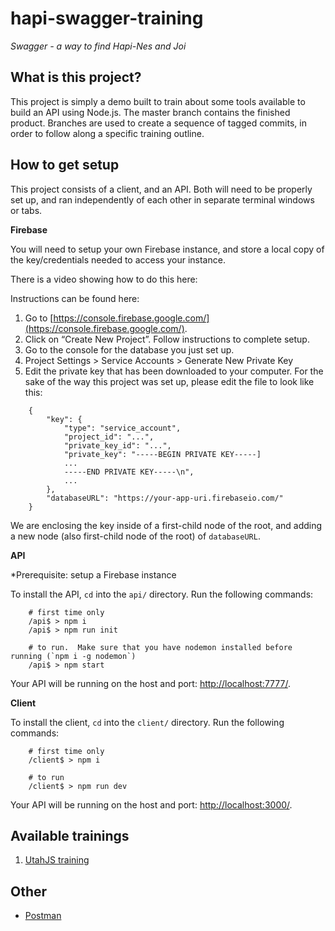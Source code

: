 # hapi-swagger-training

_Swagger - a way to find Hapi-Nes and Joi_

## What is this project?

This project is simply a demo built to train about some tools available to build an API using Node.js. The master branch contains the finished product. Branches are used to create a sequence of tagged commits, in order to follow along a specific training outline.

## How to get setup

This project consists of a client, and an API. Both will need to be properly set up, and ran independently of each other in separate terminal windows or tabs.

**Firebase**

You will need to setup your own Firebase instance, and store a local copy of the key/credentials needed to access your instance.

There is a video showing how to do this here: []()

Instructions can be found here:

1. Go to [https://console.firebase.google.com/](https://console.firebase.google.com/). 
2. Click on “Create New Project”. Follow instructions to complete setup. 
3. Go to the console for the database you just set up. 
4. Project Settings &gt; Service Accounts &gt; Generate New Private Key 
5. Edit the private key that has been downloaded to your computer. For the sake of the way this project was set up, please edit the file to look like this: 

```
    {
        "key": {
            "type": "service_account",
            "project_id": "...",
            "private_key_id": "...",
            "private_key": "-----BEGIN PRIVATE KEY-----]
            ...
            -----END PRIVATE KEY-----\n",
            ... 
        },
        "databaseURL": "https://your-app-uri.firebaseio.com/"
    }
```

We are enclosing the key inside of a first-child node of the root, and adding a new node (also first-child node of the root) of `databaseURL`.

**API**

*Prerequisite: setup a Firebase instance

To install the API, `cd` into the `api/` directory.  Run the following commands:

```
    # first time only
    /api$ > npm i
    /api$ > npm run init
    
    # to run.  Make sure that you have nodemon installed before running (`npm i -g nodemon`)
    /api$ > npm start
```

Your API will be running on the host and port: [http://localhost:7777/](http://localhost:7777/).

**Client**

To install the client, `cd` into the `client/` directory.  Run the following commands:

```
    # first time only
    /client$ > npm i
    
    # to run
    /client$ > npm run dev
```

Your API will be running on the host and port: [http://localhost:3000/](http://localhost:3000/).

## Available trainings

1. [UtahJS training](https://github.com/cgood92/hapi-swagger-training/tree/utahjs) 

## Other

- [Postman](https://chrome.google.com/webstore/detail/postman/fhbjgbiflinjbdggehcddcbncdddomop?hl=en)